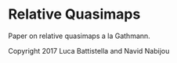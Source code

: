 # Relative Quasimaps

Paper on relative quasimaps a la Gathmann.

Copyright 2017 Luca Battistella and Navid Nabijou